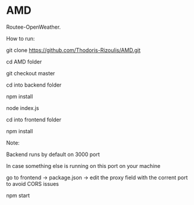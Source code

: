 # AMD
Routee-OpenWeather.

How to run:

git clone https://github.com/Thodoris-Rizoulis/AMD.git

cd AMD folder

git checkout master

cd into backend folder

npm install

node index.js

cd into frontend folder

npm install

Note:

Backend runs by default on 3000 port

In case something else is running on this port on your machine

go to frontend -> package.json -> edit the proxy field with the corrent port to avoid CORS issues

npm start
